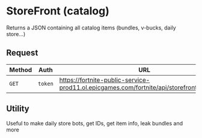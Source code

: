 # StoreFront (catalog)
Returns a JSON containing all catalog items (bundles, v-bucks, daily store...)

## Request
| Method | Auth | URL |
| - | - | - |
| `GET` | `token` | https://fortnite-public-service-prod11.ol.epicgames.com/fortnite/api/storefront/v2/catalog |

## Utility
Useful to make daily store bots, get IDs, get item info, leak bundles and more
